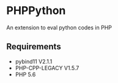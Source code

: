 # PHPPython
An extension to eval python codes in PHP

## Requirements
   - pybind11 V2.1.1
   - PHP-CPP-LEGACY V1.5.7
   - PHP 5.6
